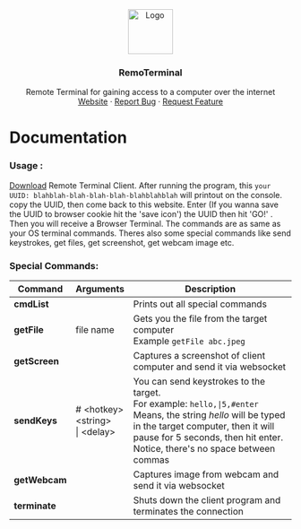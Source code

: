<div align="center">
  <a href="https://github.com/TanimSk/Remote-Terminal">
    <img src="[Documentation/terminal.png](https://raw.githubusercontent.com/TanimSk/Remote-Terminal/server/client/Documentation/terminal.png)" alt="Logo" width="80" height="80">
  </a>
  <h3 align="center">RemoTerminal</h3>
  <p align="center">
    Remote Terminal for gaining access to a computer over the internet
    <br />
    <a href="https://remoterminal.herokuapp.com/">Website</a>
    ·
    <a href="https://github.com/TanimSk/Remote-Terminal/issues/new/choose">Report Bug</a>
    ·
    <a href="https://github.com/TanimSk/Remote-Terminal/issues">Request Feature</a>
  </p>
</div>

# Documentation

### Usage :

[Download](https://remoterminal.herokuapp.com/download  "Download") Remote Terminal Client. After running the program, this `your UUID: blahblah-blah-blah-blah-blahblahblah` will printout on the console. copy the UUID, then come back to this website. Enter (If you wanna save the UUID to browser cookie hit the 'save icon') the UUID then hit 'GO!' . Then you will receive a Browser Terminal. The commands are as same as your OS terminal commands. Theres also some special commands like send keystrokes, get files, get screenshot, get webcam image etc.

### Special Commands:

| Command | Arguments | Description |
| ------------ | ------------ | ------------ |
| **cmdList** | | Prints out all special commands |
| **getFile** | file name | Gets you the file from the target computer <br> Example `getFile abc.jpeg` |
| **getScreen** |  | Captures a screenshot of client computer and send it via websocket |
| **sendKeys** | # &#60;hotkey&#62;<br>&#60;string&#62;<br>&#124; &#60;delay&#62; | You can send keystrokes to the target.<br>For example: `hello,\|5,#enter`<br>Means, the string *hello* will be typed in the target computer, then it will pause for 5 seconds, then hit enter.<br>Notice, there's no space between commas|
| **getWebcam** |  | Captures image from webcam and send it via websocket |
| **terminate** |  | Shuts down the client program and terminates the connection |

